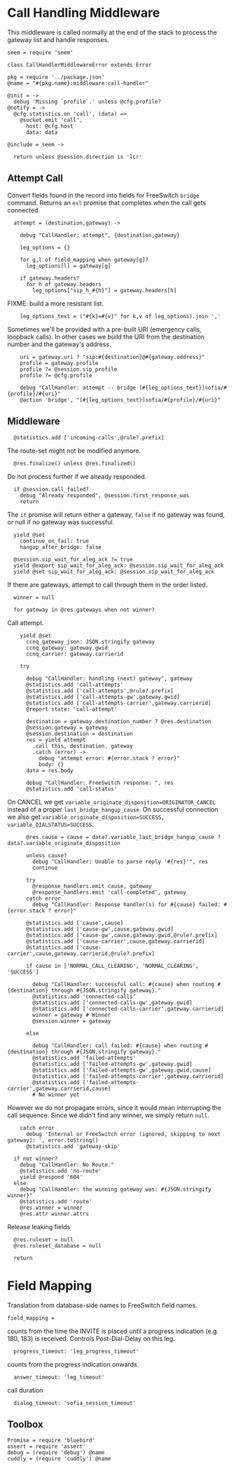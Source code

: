 Call Handling Middleware
========================

This middleware is called normally at the end of the stack to process the gateway list and handle responses.

    seem = require 'seem'

    class CallHandlerMiddlewareError extends Error

    pkg = require '../package.json'
    @name = "#{pkg.name}:middleware:call-handler"

    @init = ->
      debug 'Missing `profile`.' unless @cfg.profile?
    @notify = ->
      @cfg.statistics.on 'call', (data) =>
        @socket.emit 'call',
          host: @cfg.host
          data: data

    @include = seem ->

      return unless @session.direction is 'lcr'

Attempt Call
------------

Convert fields found in the record into fields for FreeSwitch `bridge` command.
Returns an `esl` promise that completes when the call gets connected.

      attempt = (destination,gateway) ->

        debug "CallHandler: attempt", {destination,gateway}

        leg_options = {}

        for g,l of field_mapping when gateway[g]?
          leg_options[l] = gateway[g]

        if gateway.headers?
          for h of gateway.headers
            leg_options["sip_h_#{h}"] = gateway.headers[h]

FIXME: build a more resistant list.

        leg_options_text = ("#{k}=#{v}" for k,v of leg_options).join ','

Sometimes we'll be provided with a pre-built URI (emergency calls, loopback calls). In other cases we build the URI from the destination number and the gateway's address.

        uri = gateway.uri ? "sip:#{destination}@#{gateway.address}"
        profile = gateway.profile
        profile ?= @session.sip_profile
        profile ?= @cfg.profile

        debug "CallHandler: attempt -- bridge [#{leg_options_text}]sofia/#{profile}/#{uri}"
        @action 'bridge', "[#{leg_options_text}]sofia/#{profile}/#{uri}"

Middleware
----------

      @statistics.add ['incoming-calls',@rule?.prefix]

The route-set might not be modified anymore.

      @res.finalize() unless @res.finalized()

Do not process further if we already responded.

      if @session.call_failed?
        debug "Already responded", @session.first_response_was
        return

The `it` promise will return either a gateway, `false` if no gateway was found, or null if no gateway was successful.

      yield @set
        continue_on_fail: true
        hangup_after_bridge: false

      @session.sip_wait_for_aleg_ack ?= true
      yield @export sip_wait_for_aleg_ack: @session.sip_wait_for_aleg_ack
      yield @set sip_wait_for_aleg_ack: @session.sip_wait_for_aleg_ack

If there are gateways, attempt to call through them in the order listed.

      winner = null

      for gateway in @res.gateways when not winner?

Call attempt.

        yield @set
          ccnq_gateway_json: JSON.stringify gateway
          ccnq_gateway: gateway.gwid
          ccnq_carrier: gateway.carrierid

        try

          debug "CallHandler: handling (next) gateway", gateway
          @statistics.add 'call-attempts'
          @statistics.add ['call-attempts',@rule?.prefix]
          @statistics.add ['call-attempts-gw',gateway.gwid]
          @statistics.add ['call-attempts-carrier',gateway.carrierid]
          @report state: 'call-attempt'

          destination = gateway.destination_number ? @res.destination
          @session.gateway = gateway
          @session.destination = destination
          res = yield attempt
            .call this, destination, gateway
            .catch (error) ->
              debug "attempt error: #{error.stack ? error}"
              body: {}
          data = res.body

          debug "CallHandler: FreeSwitch response: ", res
          @statistics.add 'call-status'

On CANCEL we get `variable_originate_disposition=ORIGINATOR_CANCEL` instead of a proper `last_bridge_hangup_cause`.
On successful connection we also get `variable_originate_disposition=SUCCESS, variable_DIALSTATUS=SUCCESS`.

          @res.cause = cause = data?.variable_last_bridge_hangup_cause ? data?.variable_originate_disposition

          unless cause?
            debug "CallHandler: Unable to parse reply '#{res}'", res
            continue

          try
            @response_handlers.emit cause, gateway
            @response_handlers.emit 'call-completed', gateway
          catch error
            debug "CallHandler: Response handler(s) for #{cause} failed: #{error.stack ? error}"

          @statistics.add ['cause',cause]
          @statistics.add ['cause-gw',cause,gateway.gwid]
          @statistics.add ['cause-gw',cause,gateway.gwid,@rule?.prefix]
          @statistics.add ['cause-carrier',cause,gateway.carrierid]
          @statistics.add ['cause-carrier',cause,gateway.carrierid,@rule?.prefix]

          if cause in ['NORMAL_CALL_CLEARING', 'NORMAL_CLEARING', 'SUCCESS']

            debug "CallHandler: successful call: #{cause} when routing #{destination} through #{JSON.stringify gateway}."
            @statistics.add 'connected-calls'
            @statistics.add ['connected-calls-gw',gateway.gwid]
            @statistics.add ['connected-calls-carrier',gateway.carrierid]
            winner = gateway # Winner
            @session.winner = gateway

          else

            debug "CallHandler: call failed: #{cause} when routing #{destination} through #{JSON.stringify gateway}."
            @statistics.add 'failed-attempts'
            @statistics.add ['failed-attempts-gw',gateway.gwid]
            @statistics.add ['failed-attempts-gw',gateway.gwid,cause]
            @statistics.add ['failed-attempts-carrier',gateway.carrierid]
            @statistics.add ['failed-attempts-carrier',gateway.carrierid,cause]
            # No winner yet

However we do not propagate errors, since it would mean interrupting the call sequence. Since we didn't find any winner, we simply return `null`.

        catch error
          debug 'Internal or FreeSwitch error (ignored, skipping to next gateway): ', error.toString()
          @statistics.add 'gateway-skip'

      if not winner?
        debug "CallHandler: No Route."
        @statistics.add 'no-route'
        yield @respond '604'
      else
        debug "CallHandler: the winning gateway was: #{JSON.stringify winner}"
        @statistics.add 'route'
        @res.winner = winner
        @res.attr winner.attrs

Release leaking fields

      @res.ruleset = null
      @res.ruleset_database = null

      return


Field Mapping
=============

Translation from database-side names to FreeSwitch field names.

    field_mapping =

counts from the time the INVITE is placed until a progress indication (e.g. 180, 183) is received. Controls Post-Dial-Delay on this leg.

      progress_timeout: 'leg_progress_timeout'

counts from the progress indication onwards.

      answer_timeout: 'leg_timeout'

call duration

      dialog_timeout: 'sofia_session_timeout'

Toolbox
-------

    Promise = require 'bluebird'
    assert = require 'assert'
    debug = (require 'debug') @name
    cuddly = (require 'cuddly') @name
